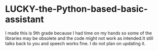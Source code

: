 # LUCKY-the-Python-based-basic-assistant
I made this is 9th  grade because I had time on my hands so some of the libraries may be obsolete and the code might not work as intended.It still talks back to you and speech works fine. I do not plan on updating it.
